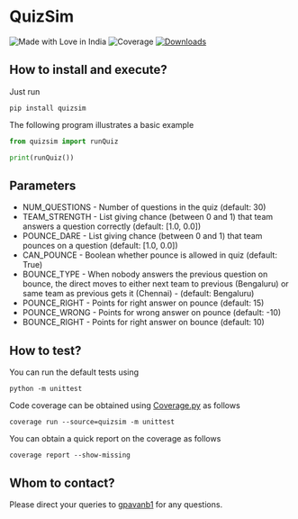 # QuizSim

![Made with Love in India](https://madewithlove.org.in/badge.svg) 
![Coverage](https://img.shields.io/badge/coverage-100%25-brightgreen.svg)
[![Downloads](https://pepy.tech/badge/quizsim)](https://pepy.tech/project/quizsim)

## How to install and execute?

Just run 
```
pip install quizsim
```

The following program illustrates a basic example
```python
from quizsim import runQuiz

print(runQuiz())
```

## Parameters

* NUM_QUESTIONS - Number of questions in the quiz (default: 30)
* TEAM_STRENGTH - List giving chance (between 0 and 1) that team answers a question correctly (default: [1.0, 0.0])
* POUNCE_DARE - List giving chance (between 0 and 1) that team pounces on a question (default: [1.0, 0.0])
* CAN_POUNCE - Boolean whether pounce is allowed in quiz (default: True)
* BOUNCE_TYPE - When nobody answers the previous question on bounce, the direct moves to either next team to previous (Bengaluru) or same team as previous gets it (Chennai) - (default: Bengaluru)
* POUNCE_RIGHT - Points for right answer on pounce (default: 15)
* POUNCE_WRONG - Points for wrong answer on pounce (default: -10)
* BOUNCE_RIGHT - Points for right answer on bounce (default: 10)

## How to test?

You can run the default tests using

```
python -m unittest
```

Code coverage can be obtained using [Coverage.py](https://coverage.readthedocs.io/en/coverage-5.3/) as follows

```
coverage run --source=quizsim -m unittest
```

You can obtain a quick report on the coverage as follows
```
coverage report --show-missing
```

## Whom to contact?

Please direct your queries to [gpavanb1](http://github.com/gpavanb1)
for any questions.
